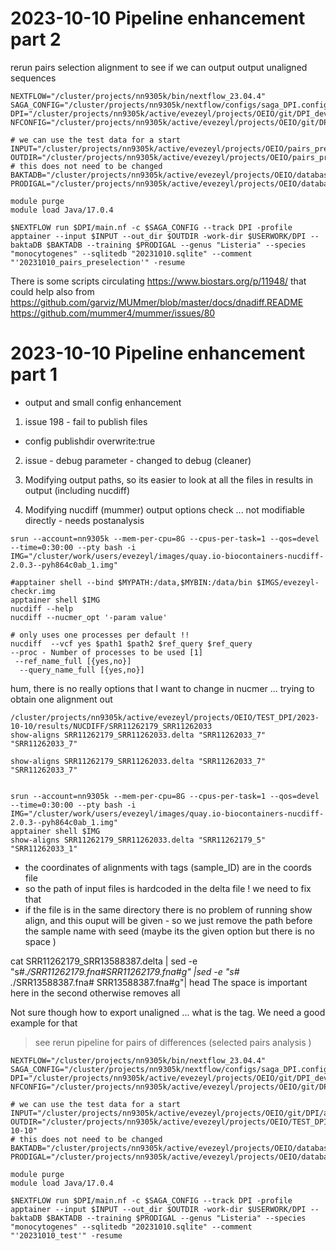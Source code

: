 
# 2023-10-10 Pipeline enhancement part 2
rerun pairs selection alignment to see if we can output output unaligned sequences 

```shell
NEXTFLOW="/cluster/projects/nn9305k/bin/nextflow_23.04.4"
SAGA_CONFIG="/cluster/projects/nn9305k/nextflow/configs/saga_DPI.config"
DPI="/cluster/projects/nn9305k/active/evezeyl/projects/OEIO/git/DPI_dev/DPI"
NFCONFIG="/cluster/projects/nn9305k/active/evezeyl/projects/OEIO/git/DPI_dev/DPI/nextflow.config"

# we can use the test data for a start
INPUT="/cluster/projects/nn9305k/active/evezeyl/projects/OEIO/pairs_preselection/DPI/20230914_DPI_samples_unique_pairs.csv"
OUTDIR="/cluster/projects/nn9305k/active/evezeyl/projects/OEIO/pairs_preselection/DPI/output_20231010"
# this does not need to be changed
BAKTADB="/cluster/projects/nn9305k/active/evezeyl/projects/OEIO/databases/bakta/db"
PRODIGAL="/cluster/projects/nn9305k/active/evezeyl/projects/OEIO/databases/Listeria_monocytogenes.trn"

module purge
module load Java/17.0.4

$NEXTFLOW run $DPI/main.nf -c $SAGA_CONFIG --track DPI -profile apptainer --input $INPUT --out_dir $OUTDIR -work-dir $USERWORK/DPI --baktaDB $BAKTADB --training $PRODIGAL --genus "Listeria" --species "monocytogenes" --sqlitedb "20231010.sqlite" --comment "'20231010_pairs_preselection'" -resume
```


There is some scripts circulating https://www.biostars.org/p/11948/ that could help 
also from https://github.com/garviz/MUMmer/blob/master/docs/dnadiff.README 
https://github.com/mummer4/mummer/issues/80

# 2023-10-10 Pipeline enhancement part 1
- output and small config enhancement


1. issue 198 - fail to publish files
- config publishdir overwrite:true

2. issue - debug parameter - changed to debug (cleaner)

3. Modifying output paths, so its easier to look at all the files in results in output  (including nucdiff)

4. Modifying nucdiff (mummer) output options check ... not modifiable directly - needs postanalysis

```shell
srun --account=nn9305k --mem-per-cpu=8G --cpus-per-task=1 --qos=devel --time=0:30:00 --pty bash -i
IMG="/cluster/work/users/evezeyl/images/quay.io-biocontainers-nucdiff-2.0.3--pyh864c0ab_1.img"

#apptainer shell --bind $MYPATH:/data,$MYBIN:/data/bin $IMGS/evezeyl-checkr.img 
apptainer shell $IMG
nucdiff --help
nucdiff --nucmer_opt '-param value' 

# only uses one processes per default !! 
nucdiff  --vcf yes $path1 $path2 $ref_query $ref_query
--proc - Number of processes to be used [1]
 --ref_name_full [{yes,no}]
  --query_name_full [{yes,no}]
```
 hum, there is no really options that I want to change in nucmer ...
trying to obtain one alignment out 
 ```shell 
 /cluster/projects/nn9305k/active/evezeyl/projects/OEIO/TEST_DPI/2023-10-10/results/NUCDIFF/SRR11262179_SRR11262033
 show-aligns SRR11262179_SRR11262033.delta "SRR11262033_7" "SRR11262033_7"

 show-aligns SRR11262179_SRR11262033.delta "SRR11262033_7" "SRR11262033_7"


srun --account=nn9305k --mem-per-cpu=8G --cpus-per-task=1 --qos=devel --time=0:30:00 --pty bash -i
IMG="/cluster/work/users/evezeyl/images/quay.io-biocontainers-nucdiff-2.0.3--pyh864c0ab_1.img"
apptainer shell $IMG
show-aligns SRR11262179_SRR11262033.delta "SRR11262179_5"  "SRR11262033_1"
 ```
- the coordinates of alignments with tags (sample_ID) are in the coords file
- so the path of input files is hardcoded in the delta file ! we need to fix that 
- if the file is in the same directory there is no problem of running show align, and this ouput will be given - so we just remove the path before the sample name with seed  (maybe its the given option but there is no space )


cat SRR11262179_SRR13588387.delta | sed -e "s#.*/SRR11262179.fna#SRR11262179.fna#g" |sed -e "s# .*/SRR13588387.fna# SRR13588387.fna#g"| head
The space is important here in the second otherwise removes all

Not sure though how to export unaligned ... what is the tag. We need a good example for that

> see rerun pipeline for pairs of differences (selected pairs analysis )


```shell
NEXTFLOW="/cluster/projects/nn9305k/bin/nextflow_23.04.4"
SAGA_CONFIG="/cluster/projects/nn9305k/nextflow/configs/saga_DPI.config"
DPI="/cluster/projects/nn9305k/active/evezeyl/projects/OEIO/git/DPI_dev/DPI"
NFCONFIG="/cluster/projects/nn9305k/active/evezeyl/projects/OEIO/git/DPI_dev/DPI/nextflow.config"

# we can use the test data for a start
INPUT="/cluster/projects/nn9305k/active/evezeyl/projects/OEIO/git/DPI/assets/data/saga_test.csv"
OUTDIR="/cluster/projects/nn9305k/active/evezeyl/projects/OEIO/TEST_DPI/2023-10-10"
# this does not need to be changed
BAKTADB="/cluster/projects/nn9305k/active/evezeyl/projects/OEIO/databases/bakta/db"
PRODIGAL="/cluster/projects/nn9305k/active/evezeyl/projects/OEIO/databases/Listeria_monocytogenes.trn"

module purge
module load Java/17.0.4

$NEXTFLOW run $DPI/main.nf -c $SAGA_CONFIG --track DPI -profile apptainer --input $INPUT --out_dir $OUTDIR -work-dir $USERWORK/DPI --baktaDB $BAKTADB --training $PRODIGAL --genus "Listeria" --species "monocytogenes" --sqlitedb "20231010.sqlite" --comment "'20231010_test'" -resume
```